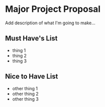 # Major Project Proposal

 Add description of what I'm going to make...
 
 ## Must Have's List
 
 - thing 1
 - thing 2
 - thing 3
 
 ## Nice to Have List
 
 - other thing 1
 - other thing 2
 - other thing 3
